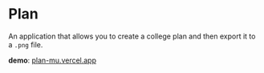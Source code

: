# Plan

An application that allows you to create a college plan and then export it to a `.png` file.

**demo**: [plan-mu.vercel.app](plan-mu.vercel.app)
